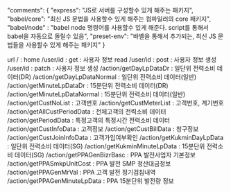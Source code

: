 "comments": {
    "express": "JS로 서버를 구성할수 있게 해주는 패키지",
    "babel/core": "최신 JS 문법을 사용할수 있게 해주는 컴파일러의 core 패키지",
    "babel/node" : "babel node 명령어를 사용할수 있게 해준다. script를 통해서 babel을 자동으로 돌릴수 있음",
    "preset-env": "바벨을 통해서 추가되는, 최신 JS 문법들을 사용할수 있게 해주는 패키지"
  }

url
/ : home
/user/id : get : 사용자 정보 read
/user/id : post : 사용자 정보 생성
/user/id : patch : 사용자 정보 생성
/action/getDayLpDataDr : 일단위 전력소비 데이터(DR)
/action/getDayLpDataNormal : 일단위 전력소비 데이터(일반) 
/action/getMinuteLpDataDr : 15분단위 전력소비 데이터(DR) 
/action/getMinuteLpDataNormal : 15분단위 전력소비 데이터(일반) 
/action/getCustNoList : 고객번호
/action/getCustMeterList : 고객번호, 계기번호 
/action/getAllCustPeriodData : 전체고객의 전력소비 데이터 
/action/getPeriodData : 특정고객의 특정시간 전력소비 데이터 
/action/getCustInfoData : 고객정보
/action/getCustBillData : 청구정보
/action/getCustJoinInfoData : 고객가입여부확인
/action/getKukminDayLpData : 일단위 전력소비 데이터(SG) 
/action/getKukminMinuteLpData : 15분단위 전력소비 데이터(SG)
/action/getPPAGenBizrBasc : PPA 발전사업자 기본정보 
/action/getPPASmkpUnitCost : PPA 발전 SMP 정산대금정보
/action/getPPAGenMrVal : PPA 고객 발전 정기검침내역
/action/getPPAGenMinuteLpData  : PPA 15분단위 발전량 정보